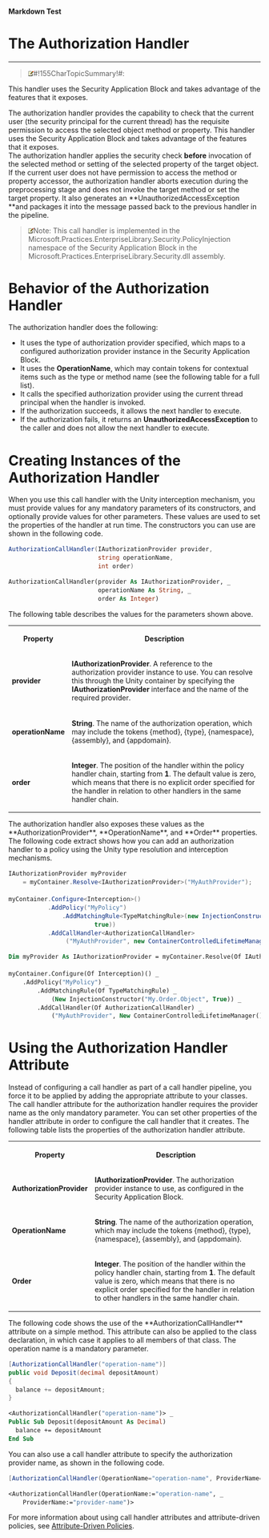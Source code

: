 ﻿---
Source File Name: 75-Interception.docx
AssetID: f27ca9a4-3284-4917-91b9-f2b8c73f24f0
Title: The Authorization Handler
Order In ToC: 2\6\3\1
Output Filename: 2\6\3\1_The Authorization Handler.markdown
---

#### Markdown Test ####
# The Authorization Handler #
----------


> ![](../../../images/note.gif)#!155CharTopicSummary!#:
> 
This handler uses the Security Application Block and takes advantage of the features that it exposes. 

The authorization handler provides the capability to check that the current user (the security principal for the current thread) has the requisite permission to access the selected object method or property. This handler uses the Security Application Block and takes advantage of the features that it exposes.   
The authorization handler applies the security check **before** invocation of the selected method or setting of the selected property of the target object. If the current user does not have permission to access the method or property accessor, the authorization handler aborts execution during the preprocessing stage and does not invoke the target method or set the target property. It also generates an **UnauthorizedAccessException **and packages it into the message passed back to the previous handler in the pipeline.  


> ![](../../../images/note.gif)Note:
> This call handler is implemented in the Microsoft.Practices.EnterpriseLibrary.Security.PolicyInjection namespace of the Security Application Block in the Microsoft.Practices.EnterpriseLibrary.Security.dll assembly.


# Behavior of the Authorization Handler #
The authorization handler does the following:  
+ It uses the type of authorization provider specified, which maps to a configured authorization provider instance in the Security Application Block. 
+ It uses the **OperationName**, which may contain tokens for contextual items such as the type or method name (see the following table for a full list). 
+ It calls the specified authorization provider using the current thread principal when the handler is invoked. 
+ If the authorization succeeds, it allows the next handler to execute.
+ If the authorization fails, it returns an **UnauthorizedAccessException** to the caller and does not allow the next handler to execute. 

# Creating Instances of the Authorization Handler #
When you use this call handler with the Unity interception mechanism, you must provide values for any mandatory parameters of its constructors, and optionally provide values for other parameters. These values are used to set the properties of the handler at run time. The constructors you can use are shown in the following code.  

```csharp
AuthorizationCallHandler(IAuthorizationProvider provider, 
                         string operationName, 
                         int order)
```


```vb
AuthorizationCallHandler(provider As IAuthorizationProvider, _
                         operationName As String, _
                         order As Integer)
```

The following table describes the values for the parameters shown above.  
<table xmlns:xlink="http://www.w3.org/1999/xlink"><tr><th><p>Property</p></th><th><p>Description</p></th></tr><tr><td><p><b>provider</b></p></td><td><p><b>IAuthorizationProvider</b>. A reference to the authorization provider instance to use. You can resolve this through the Unity container by specifying the <b>IAuthorizationProvider</b> interface and the name of the required provider.</p></td></tr><tr><td><p><b>operationName</b></p></td><td><p><b>String</b>. The name of the authorization operation, which may include the tokens {method}, {type}, {namespace}, {assembly}, and {appdomain}.</p></td></tr><tr><td><p><b>order</b></p></td><td><p><b>Integer</b>. The position of the handler within the policy handler chain, starting from <b>1</b>. The default value is zero, which means that there is no explicit order specified for the handler in relation to other handlers in the same handler chain.</p></td></tr></table><a name="handlerconfigcache" href="#" xmlns:xlink="http://www.w3.org/1999/xlink"><span /></a>
The authorization handler also exposes these values as the **AuthorizationProvider**, **OperationName**, and **Order** properties.   
The following code extract shows how you can add an authorization handler to a policy using the Unity type resolution and interception mechanisms.   

```csharp
IAuthorizationProvider myProvider 
    = myContainer.Resolve<IAuthorizationProvider>("MyAuthProvider");

myContainer.Configure<Interception>()
           .AddPolicy("MyPolicy")
               .AddMatchingRule<TypeMatchingRule>(new InjectionConstructor("My.Order.Object",
                        true))
           .AddCallHandler<AuthorizationCallHandler>
                ("MyAuthProvider", new ContainerControlledLifetimeManager());
```


```vb
Dim myProvider As IAuthorizationProvider = myContainer.Resolve(Of IAuthorizationProvider)("MyAuthProvider")

myContainer.Configure(Of Interception)() _
    .AddPolicy("MyPolicy") _
        .AddMatchingRule(Of TypeMatchingRule) _
            (New InjectionConstructor("My.Order.Object", True)) _
        .AddCallHandler(Of AuthorizationCallHandler) _
            ("MyAuthProvider", New ContainerControlledLifetimeManager())
```


# Using the Authorization Handler Attribute #
Instead of configuring a call handler as part of a call handler pipeline, you force it to be applied by adding the appropriate attribute to your classes. The call handler attribute for the authorization handler requires the provider name as the only mandatory parameter. You can set other properties of the handler attribute in order to configure the call handler that it creates. The following table lists the properties of the authorization handler attribute.   
<table xmlns:xlink="http://www.w3.org/1999/xlink"><tr><th><p>Property</p></th><th><p>Description</p></th></tr><tr><td><p><b>AuthorizationProvider</b></p></td><td><p><b>IAuthorizationProvider</b>. The authorization provider instance to use, as configured in the Security Application Block.</p></td></tr><tr><td><p><b>OperationName</b></p></td><td><p><b>String</b>. The name of the authorization operation, which may include the tokens {method}, {type}, {namespace}, {assembly}, and {appdomain}.</p></td></tr><tr><td><p><b>Order</b></p></td><td><p><b>Integer</b>. The position of the handler within the policy handler chain, starting from <b>1</b>. The default value is zero, which means that there is no explicit order specified for the handler in relation to other handlers in the same handler chain.</p></td></tr></table>
The following code shows the use of the **AuthorizationCallHandler** attribute on a simple method. This attribute can also be applied to the class declaration, in which case it applies to all members of that class. The operation name is a mandatory parameter.   

```csharp
[AuthorizationCallHandler("operation-name")]
public void Deposit(decimal depositAmount)
{
  balance += depositAmount;
}
```


```vb
<AuthorizationCallHandler("operation-name")> _
Public Sub Deposit(depositAmount As Decimal)
  balance += depositAmount
End Sub
```

You can also use a call handler attribute to specify the authorization provider name, as shown in the following code.  

```csharp
[AuthorizationCallHandler(OperationName="operation-name", ProviderName="provider-name")]
```


```vb
<AuthorizationCallHandler(OperationName:="operation-name", _
    ProviderName:="provider-name")>
```

For more information about using call handler attributes and attribute-driven policies, see [Attribute-Driven Policies](test-markdown_456aac54-4ba3-4904-adae-36fb5227fabc.html).  


